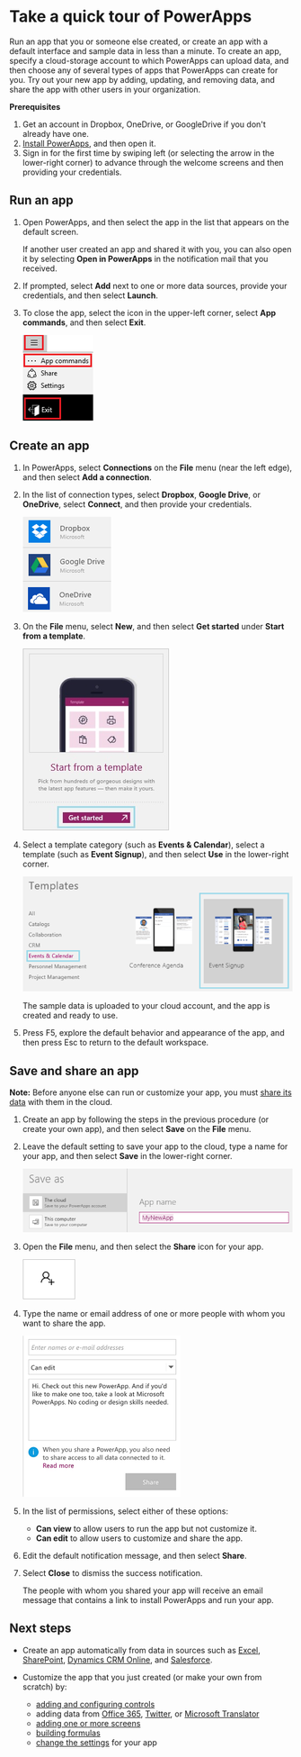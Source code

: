<properties
	pageTitle="Take a quick tour | Microsoft PowerApps"
	description="Step-by-step instructions for running, creating, and sharing an app"
	services=""
	suite="powerapps"
	documentationCenter="na"
	authors="AFTOwen"
	manager="erikre"
	editor=""
	tags=""/>

<tags
   ms.service="powerapps"
   ms.devlang="na"
   ms.topic="hero-article"
   ms.tgt_pltfrm="na"
   ms.workload="na"
   ms.date="01/21/2016"
   ms.author="anneta"/>

# Take a quick tour of PowerApps #

Run an app that you or someone else created, or create an app with a default interface and sample data in less than a minute. To create an app, specify a cloud-storage account to which PowerApps can upload data, and then choose any of several types of apps that PowerApps can create for you. Try out your new app by adding, updating, and removing data, and share the app with other users in your organization.

**Prerequisites**

1. Get an account in Dropbox, OneDrive, or GoogleDrive if you don't already have one.
1. [Install PowerApps](http://aka.ms/powerappsinstall), and then open it.
1. Sign in for the first time by swiping left (or selecting the arrow in the lower-right corner) to advance through the welcome screens and then providing your credentials.

## Run an app ##
1. Open PowerApps, and then select the app in the list that appears on the default screen.

	If another user created an app and shared it with you, you can also open it by selecting **Open in PowerApps** in the notification mail that you received.

1. If prompted, select **Add** next to one or more data sources, provide your credentials, and then select **Launch**.

1. To close the app, select the icon in the upper-left corner, select **App commands**, and then select **Exit**.

	![Close an app](./media/quick-tour-other/close-app.png)

## Create an app ##

1. In PowerApps, select **Connections** on the **File** menu (near the left edge), and then select **Add a connection**.

1. In the list of connection types, select **Dropbox**, **Google Drive**, or **OneDrive**, select **Connect**, and then provide your credentials.

	![Select a cloud account](./media/quick-tour-other/select-cloud.png)

1. On the **File** menu, select **New**, and then select **Get started** under **Start from a template**.

	![Start from a template](./media/quick-tour-other/open-template.png)

1. Select a template category (such as **Events & Calendar**), select a template (such as **Event Signup**), and then select **Use** in the lower-right corner.

	![Select a template](./media/quick-tour-other/choose-template.png)

	The sample data is uploaded to your cloud account, and the app is created and ready to use.

1. Press F5, explore the default behavior and appearance of the app, and then press Esc to return to the default workspace.

## Save and share an app ##
**Note:** Before anyone else can run or customize your app, you must [share its data](share-app-data.md) with them in the cloud.

1. Create an app by following the steps in the previous procedure (or create your own app), and then select **Save** on the **File** menu.

1. Leave the default setting to save your app to the cloud, type a name for your app, and then select **Save** in the lower-right corner.

	![Save your app](./media/quick-tour-other/save-app.png)

1. Open the **File** menu, and then select the **Share** icon for your app.

	![Share icon](./media/quick-tour-other/share-icon.png)

1. Type the name or email address of one or more people with whom you want to share the app.

	![Share your app](./media/quick-tour-other/share-app.png)

1. In the list of permissions, select either of these options:

	- **Can view** to allow users to run the app but not customize it.
	- **Can edit** to allow users to customize and share the app.

1. Edit the default notification message, and then select **Share**.

1. Select **Close** to dismiss the success notification.

	The people with whom you shared your app will receive an email message that contains a link to install PowerApps and run your app.

## Next steps #
- Create an app automatically from data in sources such as [Excel](get-started-create-from-data.md), [SharePoint](app-from-sharepoint.md), [Dynamics CRM Online](app-from-dynamics.md), and [Salesforce](app-from-salesforce.md).
- Customize the app that you just created (or make your own from scratch) by:

	- [adding and configuring controls](add-configure-controls.md)
	- adding data from [Office 365](show-office-data.md), [Twitter](show-twitter-data.md), or [Microsoft Translator](show-translator-data.md)
	- [adding one or more screens](add-screen-context-variables.md)
	- [building formulas](formula-reference.md)
	- [change the settings](change-app-settings.md) for your app
